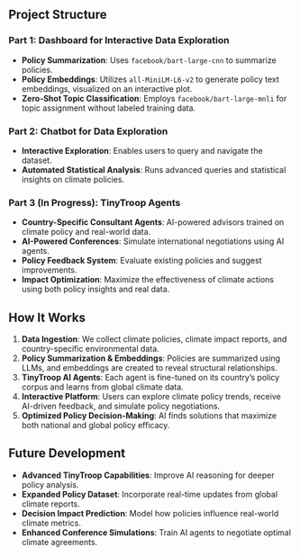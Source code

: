 ## Project Structure

### **Part 1: Dashboard for Interactive Data Exploration**
- **Policy Summarization**: Uses `facebook/bart-large-cnn` to summarize policies.
- **Policy Embeddings**: Utilizes `all-MiniLM-L6-v2` to generate policy text embeddings, visualized on an interactive plot.
- **Zero-Shot Topic Classification**: Employs `facebook/bart-large-mnli` for topic assignment without labeled training data.

### **Part 2: Chatbot for Data Exploration**
- **Interactive Exploration**: Enables users to query and navigate the dataset.
- **Automated Statistical Analysis**: Runs advanced queries and statistical insights on climate policies.

### **Part 3 (In Progress): TinyTroop Agents**
- **Country-Specific Consultant Agents**: AI-powered advisors trained on climate policy and real-world data.
- **AI-Powered Conferences**: Simulate international negotiations using AI agents.
- **Policy Feedback System**: Evaluate existing policies and suggest improvements.
- **Impact Optimization**: Maximize the effectiveness of climate actions using both policy insights and real data.

## How It Works
1. **Data Ingestion**: We collect climate policies, climate impact reports, and country-specific environmental data.
2. **Policy Summarization & Embeddings**: Policies are summarized using LLMs, and embeddings are created to reveal structural relationships.
3. **TinyTroop AI Agents**: Each agent is fine-tuned on its country’s policy corpus and learns from global climate data.
4. **Interactive Platform**: Users can explore climate policy trends, receive AI-driven feedback, and simulate policy negotiations.
5. **Optimized Policy Decision-Making**: AI finds solutions that maximize both national and global policy efficacy.


## Future Development
- **Advanced TinyTroop Capabilities**: Improve AI reasoning for deeper policy analysis.
- **Expanded Policy Dataset**: Incorporate real-time updates from global climate reports.
- **Decision Impact Prediction**: Model how policies influence real-world climate metrics.
- **Enhanced Conference Simulations**: Train AI agents to negotiate optimal climate agreements.

